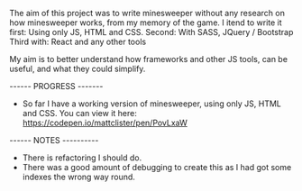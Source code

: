 The aim of this project was to write minesweeper without any research on how minesweeper works, from my memory of the game.
I itend to write it first: Using only JS, HTML and CSS.
Second: With SASS, JQuery / Bootstrap
Third with: React and any other tools

My aim is to better understand how frameworks and other JS tools, can be useful, and what they could simplify.

------ PROGRESS -------
- So far I have a working version of minesweeper, using only JS, HTML and CSS. You can view it here: https://codepen.io/mattclister/pen/PovLxaW

------ NOTES ----------
- There is refactoring I should do.
- There was a good amount of debugging to create this as I had got some indexes the wrong way round. 
